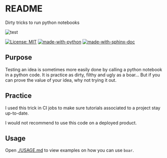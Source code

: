 # README

Dirty tricks to run python notebooks

![test](https://github.com/alexandreCameron/boar/workflows/test/badge.svg)

[![License: MIT](https://img.shields.io/badge/License-MIT-yellow.svg)](https://opensource.org/licenses/MIT)
[![made-with-python](https://img.shields.io/badge/Made%20with-Python-1f425f.svg)](https://www.python.org/)
[![made-with-sphinx-doc](https://img.shields.io/badge/Made%20with-Sphinx-1f425f.svg)](https://www.sphinx-doc.org/)

## Purpose

Testing an idea is sometimes more easily done by calling a python notebook in a python code.
It is practice as dirty, filthy and ugly as a boar...
But if you can prove the value of your idea, why not trying it out.

## Practice

I used this trick in CI jobs to make sure tutorials associated to a project stay up-to-date.

I would not recommend to use this code on a deployed product.

## Usage

Open [./USAGE.md](./USAGE.md) to view examples on how you can use `boar`.
